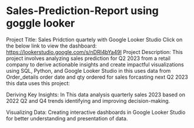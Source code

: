 # Sales-Prediction-Report using goggle looker 
Project Title: Sales Pridction quartely with Google Looker Studio Click on the below link to view the dashboard:
https://lookerstudio.google.com/s/nDRI4bYa49I
Project Description: This project involves analyzing sales prediction for Q2 2023 from a retail company to derive actionable insights and create impactful visualizations using SQL, Python, and Google Looker Studio in this uses data from Order_details order date and qty ordered for sales forcasting next Q2 2023 this data uses this project:

Deriving Key Insights: In This data analysis quarterly sales 2023 based on 2022 Q2 and Q4 trends identifying and improving decision-making.

Visualizing Data: Creating interactive dashboards in Google Looker Studio for better understanding and presentation of data.

